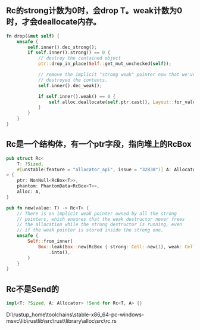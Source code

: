 ## Rc的strong计数为0时，会drop T。weak计数为0时，才会deallocate内存。
```Rust
fn drop(&mut self) {
    unsafe {
        self.inner().dec_strong();
        if self.inner().strong() == 0 {
            // destroy the contained object
            ptr::drop_in_place(Self::get_mut_unchecked(self));

            // remove the implicit "strong weak" pointer now that we've
            // destroyed the contents.
            self.inner().dec_weak();

            if self.inner().weak() == 0 {
                self.alloc.deallocate(self.ptr.cast(), Layout::for_value(self.ptr.as_ref()));
            }
        }
    }
}
```

## Rc是一个结构体，有一个ptr字段，指向堆上的RcBox
```Rust
pub struct Rc<
    T: ?Sized,
    #[unstable(feature = "allocator_api", issue = "32838")] A: Allocator = Global,
> {
    ptr: NonNull<RcBox<T>>,
    phantom: PhantomData<RcBox<T>>,
    alloc: A,
}

pub fn new(value: T) -> Rc<T> {
    // There is an implicit weak pointer owned by all the strong
    // pointers, which ensures that the weak destructor never frees
    // the allocation while the strong destructor is running, even
    // if the weak pointer is stored inside the strong one.
    unsafe {
        Self::from_inner(
            Box::leak(Box::new(RcBox { strong: Cell::new(1), weak: Cell::new(1), value }))
                .into(),
        )
    }
}
```

## Rc不是Send的
```Rust
impl<T: ?Sized, A: Allocator> !Send for Rc<T, A> {}
```

D:\rustup_home\toolchains\stable-x86_64-pc-windows-msvc\lib\rustlib\src\rust\library\alloc\src\rc.rs

